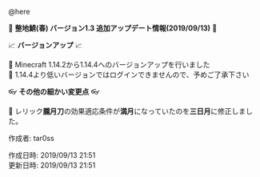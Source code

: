 @here 

:cherry_blossom:  **__整地鯖(春) バージョン1.3 追加アップデート情報(2019/09/13)__** :cherry_blossom:  


:chart_with_upwards_trend: **__バージョンアップ__** :chart_with_upwards_trend:   

:diamond_shape_with_a_dot_inside: Minecraft 1.14.2から1.14.4へのバージョンアップを行いました  
:diamond_shape_with_a_dot_inside: 1.14.4より低いバージョンではログインできませんので、予めご了承下さい  


:eyeglasses: **__その他の細かい変更点__** :eyeglasses:  

:diamond_shape_with_a_dot_inside: レリック**朧月刀**の効果適応条件が**満月**になっていたのを**三日月**に修正しました。
 

作成者: tar0ss  

作成日時: 2019/09/13 21:51  
更新日時: 2019/09/13 21:51  
